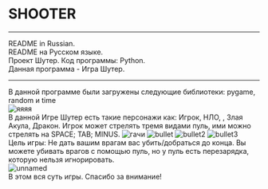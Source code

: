# SHOOTER
-----------------------------
README in Russian.
<br/>README на Русском языке.
<br/>Проект Шутер. Код программы: Python.
<br/>Данная программа - Игра Шутер.

-----------------------------
В данной программе были загружены следующие библиотеки: pygame, random и time 
<br/>![яяяя](https://user-images.githubusercontent.com/105152857/167294162-6172de10-9324-4d5c-af73-c81488a024a4.jpg)
<br/> В данной Игре Шутер есть такие персонажи как: Игрок, НЛО, , Злая Акула, Дракон. Игрок может стрелять тремя видами пуль, ими можно стрелять на SPACE; TAB; MINUS.
![гачи](https://user-images.githubusercontent.com/105152857/168466550-c62c2f33-5f8c-4e77-ae63-b450ca491d48.jpg)
![bullet](https://user-images.githubusercontent.com/105152857/168466583-3b0e746c-8d3a-404e-a704-63e40ade9c1c.png)
![bullet2](https://user-images.githubusercontent.com/105152857/168466589-a385ca61-cbd2-4d6f-99f4-cca24672504f.png)
![bullet3](https://user-images.githubusercontent.com/105152857/168466593-3b9610c0-0fe2-414a-b1f3-c7c7f710e1fb.png)
<br/> Цель игры: Не дать вашим врагам вас убить/добраться до конца. Вы можете убивать врагов с помощью пуль, но у пуль есть перезарядка, которую нельзя игнорировать.
<br/>![unnamed](https://user-images.githubusercontent.com/105152857/168466787-11fc5726-f464-4a93-bee7-33c652a4e533.png)
<br/>В этом вся суть игры. Спасибо за внимание!
 
